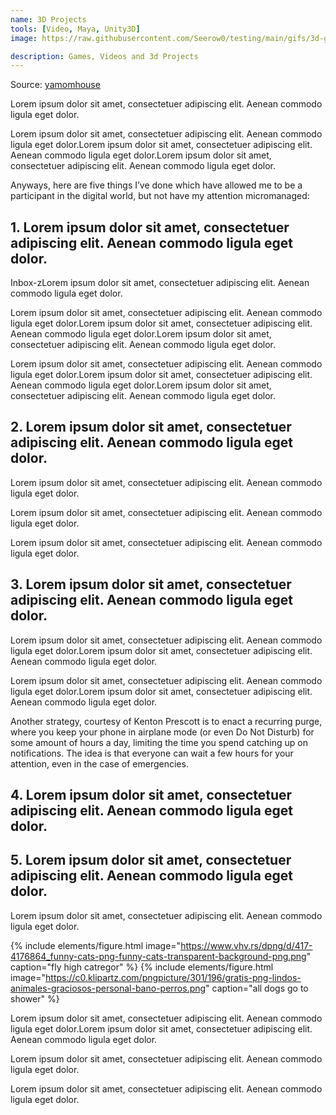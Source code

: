 ```yaml
---
name: 3D Projects
tools: [Video, Maya, Unity3D]
image: https://raw.githubusercontent.com/Seerow0/testing/main/gifs/3d-gif.gif

description: Games, Videos and 3d Projects
---
```


Source: [yamomhouse](google.com)

Lorem ipsum dolor sit amet, consectetuer adipiscing elit. Aenean commodo ligula eget dolor.

Lorem ipsum dolor sit amet, consectetuer adipiscing elit. Aenean commodo ligula eget dolor.Lorem ipsum dolor sit amet, consectetuer adipiscing elit. Aenean commodo ligula eget dolor.Lorem ipsum dolor sit amet, consectetuer adipiscing elit. Aenean commodo ligula eget dolor.

Anyways, here are five things I’ve done which have allowed me to be a participant in the digital world, but not have my attention micromanaged:

## 1. Lorem ipsum dolor sit amet, consectetuer adipiscing elit. Aenean commodo ligula eget dolor.

Inbox-zLorem ipsum dolor sit amet, consectetuer adipiscing elit. Aenean commodo ligula eget dolor.

Lorem ipsum dolor sit amet, consectetuer adipiscing elit. Aenean commodo ligula eget dolor.Lorem ipsum dolor sit amet, consectetuer adipiscing elit. Aenean commodo ligula eget dolor.Lorem ipsum dolor sit amet, consectetuer adipiscing elit. Aenean commodo ligula eget dolor.

Lorem ipsum dolor sit amet, consectetuer adipiscing elit. Aenean commodo ligula eget dolor.Lorem ipsum dolor sit amet, consectetuer adipiscing elit. Aenean commodo ligula eget dolor.Lorem ipsum dolor sit amet, consectetuer adipiscing elit. Aenean commodo ligula eget dolor.

## 2. Lorem ipsum dolor sit amet, consectetuer adipiscing elit. Aenean commodo ligula eget dolor.

Lorem ipsum dolor sit amet, consectetuer adipiscing elit. Aenean commodo ligula eget dolor.

Lorem ipsum dolor sit amet, consectetuer adipiscing elit. Aenean commodo ligula eget dolor.

Lorem ipsum dolor sit amet, consectetuer adipiscing elit. Aenean commodo ligula eget dolor.

## 3. Lorem ipsum dolor sit amet, consectetuer adipiscing elit. Aenean commodo ligula eget dolor.

Lorem ipsum dolor sit amet, consectetuer adipiscing elit. Aenean commodo ligula eget dolor.Lorem ipsum dolor sit amet, consectetuer adipiscing elit. Aenean commodo ligula eget dolor.

Lorem ipsum dolor sit amet, consectetuer adipiscing elit. Aenean commodo ligula eget dolor.Lorem ipsum dolor sit amet, consectetuer adipiscing elit. Aenean commodo ligula eget dolor.

Another strategy, courtesy of Kenton Prescott is to enact a recurring purge, where you keep your phone in airplane mode (or even Do Not Disturb) for some amount of hours a day, limiting the time you spend catching up on notifications. The idea is that everyone can wait a few hours for your attention, even in the case of emergencies.

## 4. Lorem ipsum dolor sit amet, consectetuer adipiscing elit. Aenean commodo ligula eget dolor.

## 5. Lorem ipsum dolor sit amet, consectetuer adipiscing elit. Aenean commodo ligula eget dolor.

Lorem ipsum dolor sit amet, consectetuer adipiscing elit. Aenean commodo ligula eget dolor.

{% include elements/figure.html image="https://www.vhv.rs/dpng/d/417-4176864_funny-cats-png-funny-cats-transparent-background-png.png" caption="fly high catregor" %}
{% include elements/figure.html image="https://c0.klipartz.com/pngpicture/301/196/gratis-png-lindos-animales-graciosos-personal-bano-perros.png" caption="all dogs go to shower" %}

Lorem ipsum dolor sit amet, consectetuer adipiscing elit. Aenean commodo ligula eget dolor.Lorem ipsum dolor sit amet, consectetuer adipiscing elit. Aenean commodo ligula eget dolor.

Lorem ipsum dolor sit amet, consectetuer adipiscing elit. Aenean commodo ligula eget dolor.

Lorem ipsum dolor sit amet, consectetuer adipiscing elit. Aenean commodo ligula eget dolor.
